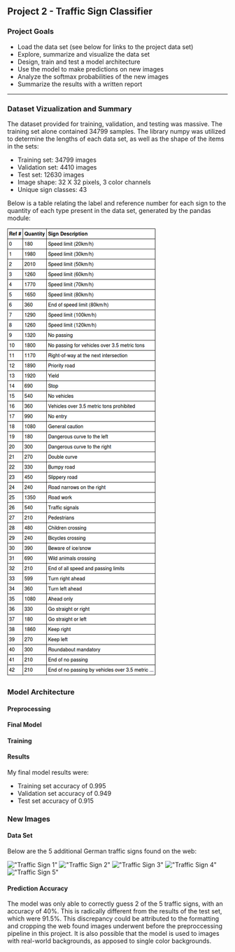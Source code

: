 ## Project 2 - Traffic Sign Classifier
### Project Goals
- Load the data set (see below for links to the project data set)
- Explore, summarize and visualize the data set
- Design, train and test a model architecture
- Use the model to make predictions on new images
- Analyze the softmax probabilities of the new images
- Summarize the results with a written report

---

### Dataset Vizualization and Summary

The dataset provided for training, validation, and testing was massive. The training set alone contained 34799 samples. The library numpy was utilized to determine the lengths of each data set, as well as the shape of the items in the sets:

- Training set: 34799 images
- Validation set: 4410 images
- Test set: 12630 images
- Image shape: 32 X 32 pixels, 3 color channels
- Unique sign classes: 43

Below is a table relating the label and reference number for each sign to the quantity of each type present in the data set, generated by the pandas module:

!["Visualization"](./writeup_data/data_viz.png)


### Model Architecture

#### Preprocessing

#### Final Model

#### Training

#### Results

My final model results were:
- Training set accuracy of 0.995
- Validation set accuracy of 0.949
- Test set accuracy of 0.915

### New Images

#### Data Set

Below are the 5 additional German traffic signs found on the web:

!["Traffic Sign 1"](./additional_signs/1.jpg) !["Traffic Sign 2"](./additional_signs/4.jpg) !["Traffic Sign 3"](./additional_signs/10.jpg)
!["Traffic Sign 4"](./additional_signs/14.jpg) !["Traffic Sign 5"](./additional_signs/22.jpg)

#### Prediction Accuracy

The model was only able to correctly guess 2 of the 5 traffic signs, with an accuracy of 40%. This is radically different from the results of the test set, which were 91.5%. This discrepancy could be attributed to the formatting and cropping the web found images underwent before the preproccessing pipeline in this project. It is also possible that the model is used to images with real-world backgrounds, as apposed to single color backgrounds.
